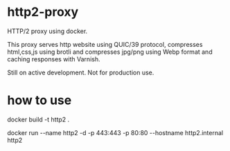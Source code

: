# http2-proxy

HTTP/2 proxy using docker.

This proxy serves http website using QUIC/39 protocol, compresses html,css,js using brotli and compresses jpg/png using Webp format and caching responses with Varnish.

Still on active development. Not for production use.

# how to use

docker build -t http2 .

docker run --name http2 -d -p 443:443 -p 80:80 --hostname http2.internal http2
